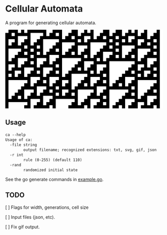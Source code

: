 # Cellular Automata

A program for generating cellular automata.

![Rule 110](example/rand-110.png "Rule 110")

## Usage

```
ca --help
Usage of ca:
  -file string
    	output filename; recognized extensions: txt, svg, gif, json
  -r int
    	rule (0-255) (default 110)
  -rand
    	randomized initial state
```

See the go generate commands in [example.go](example.go).

## TODO

[ ] Flags for width, generations, cell size

[ ] Input files (json, etc).

[ ] Fix gif output.